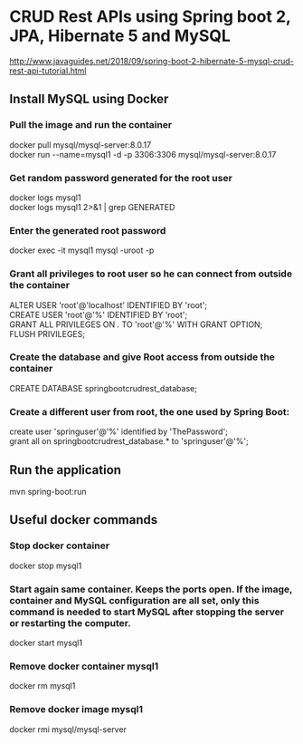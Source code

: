 
# CRUD Rest APIs using Spring boot 2, JPA, Hibernate 5 and MySQL

http://www.javaguides.net/2018/09/spring-boot-2-hibernate-5-mysql-crud-rest-api-tutorial.html


## Install MySQL using Docker
### Pull the image and run the container
docker pull mysql/mysql-server:8.0.17  
docker run --name=mysql1 -d -p 3306:3306 mysql/mysql-server:8.0.17

### Get random password generated for the root user

docker logs mysql1  
docker logs mysql1 2>&1 | grep GENERATED

### Enter the generated root password
docker exec -it mysql1 mysql -uroot -p

### Grant all privileges to root user so he can connect from outside the container
ALTER USER 'root'@'localhost' IDENTIFIED BY 'root';  
CREATE USER 'root'@'%' IDENTIFIED BY 'root';  
GRANT ALL PRIVILEGES ON *.* TO 'root'@'%' WITH GRANT OPTION;  
FLUSH PRIVILEGES;

### Create the database and give Root access from outside the container
CREATE DATABASE springbootcrudrest_database;

### Create a different user from root, the one used by Spring Boot:
create user 'springuser'@'%' identified by 'ThePassword';  
grant all on springbootcrudrest_database.* to 'springuser'@'%';

## Run the application
mvn spring-boot:run

## Useful docker commands
### Stop docker container
docker stop mysql1

### Start again same container. Keeps the ports open. If the image, container and MySQL configuration are all set, only this command is needed to start MySQL after stopping the server or restarting the computer.
docker start mysql1

### Remove docker container mysql1
docker rm mysql1

### Remove docker image mysql1
docker rmi mysql/mysql-server
